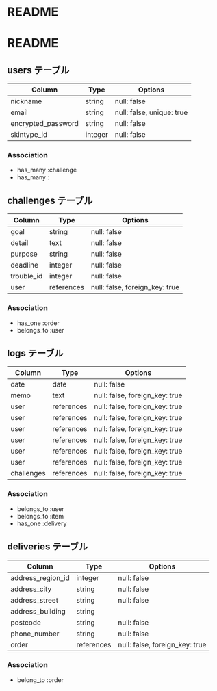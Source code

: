 # README

# README

## users テーブル
| Column               | Type    | Options                   |
| -------------------- | ------- | ------------------------- |
| nickname             | string  | null: false               |
| email                | string  | null: false, unique: true |
| encrypted_password   | string  | null: false               |
| skintype_id          | integer | null: false               |

### Association
- has_many :challenge
- has_many :

## challenges テーブル
| Column                | Type       | Options                        |
| --------------------- | ---------- | ------------------------------ |
| goal                  | string     | null: false                    |
| detail                | text       | null: false                    |
| purpose               | string     | null: false                    |
| deadline              | integer    | null: false                    |
| trouble_id            | integer    | null: false                    |
| user                  | references | null: false, foreign_key: true |

### Association
- has_one :order
- belongs_to :user
 
## logs テーブル
| Column           | Type       | Options                        |
| ---------------- | ---------- | ------------------------------ |
| date             | date       | null: false                    |
| memo             | text       | null: false, foreign_key: true |
| user             | references | null: false, foreign_key: true |
| user             | references | null: false, foreign_key: true |
| user             | references | null: false, foreign_key: true |
| user             | references | null: false, foreign_key: true |
| user             | references | null: false, foreign_key: true |
| user             | references | null: false, foreign_key: true |
| challenges       | references | null: false, foreign_key: true |


### Association
- belongs_to :user
- belongs_to :item
- has_one :delivery

## deliveries テーブル
| Column             | Type       | Options                        |
| ------------------ | ---------- | ------------------------------ |
| address_region_id  | integer    | null: false                    |
| address_city       | string     | null: false                    |
| address_street     | string     | null: false                    |
| address_building   | string     |                                |
| postcode           | string     | null: false                    |
| phone_number       | string     | null: false                    |
| order              | references | null: false, foreign_key: true |

### Association
- belong_to :order

